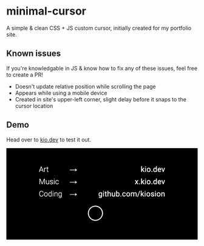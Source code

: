 # minimal-cursor
A simple & clean CSS + JS custom cursor, initially created for my portfolio site.

## Known issues
If you're knowledgable in JS & know how to fix any of these issues, feel free to create a PR!

- Doesn't update relative position while scrolling the page
- Appears while using a mobile device
- Created in site's upper-left corner, slight delay before it snaps to the cursor location

## Demo
Head over to [kio.dev](https://kio.dev/) to test it out.

![Minimal cursor - gif demo](demo.gif)
